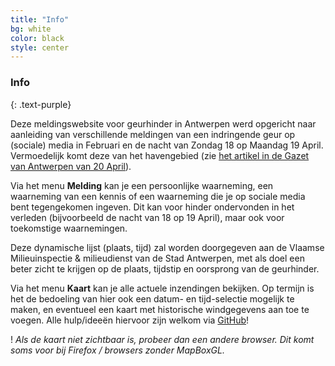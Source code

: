 ```yaml
---
title: "Info"
bg: white
color: black
style: center
---
```


### Info
{: .text-purple}

Deze meldingswebsite voor geurhinder in Antwerpen werd opgericht naar aanleiding van verschillende meldingen van een indringende geur op (sociale) media in Februari en de nacht van Zondag 18 op Maandag 19 April. Vermoedelijk komt deze van het havengebied (zie [het artikel in de Gazet van Antwerpen van 20 April](https://www.gva.be/cnt/dmf20210419_97445572)). 

Via het menu **Melding** kan je een persoonlijke waarneming, een waarneming van een kennis of een waarneming die je op sociale media bent tegengekomen ingeven. Dit kan voor hinder ondervonden in het verleden (bijvoorbeeld de nacht van 18 op 19 April), maar ook voor toekomstige waarnemingen.

Deze dynamische lijst (plaats, tijd) zal worden doorgegeven aan de Vlaamse Milieuinspectie & milieudienst van de Stad Antwerpen, met als doel een beter zicht te krijgen op de plaats, tijdstip en oorsprong van de geurhinder.

Via het menu **Kaart** kan je alle actuele inzendingen bekijken. Op termijn is het de bedoeling van hier ook een datum- en tijd-selectie mogelijk te maken, en eventueel een kaart met historische windgegevens aan toe te voegen. Alle hulp/ideeën hiervoor zijn welkom via [GitHub](https://github.com/geurhinder-antwerpen/geurhinder-antwerpen.github.io/)! 

! *Als de kaart niet zichtbaar is, probeer dan een andere browser. Dit komt soms voor bij Firefox / browsers zonder MapBoxGL.*
